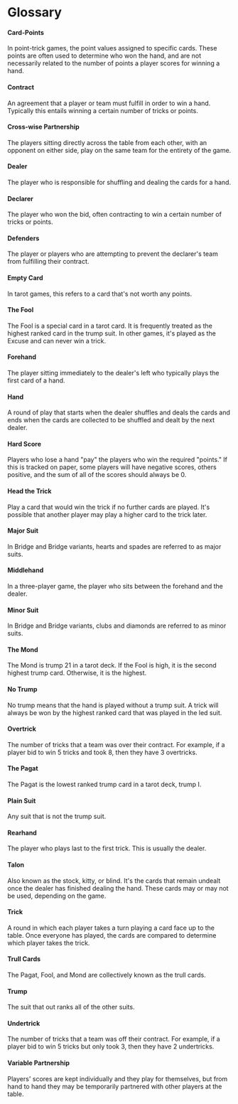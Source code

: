 # Glossary

#### Card-Points

In point-trick games, the point values assigned to specific cards. These points are often used to determine who won the hand, and are not necessarily related to the number of points a player scores for winning a hand.

#### Contract

An agreement that a player or team must fulfill in order to win a hand. Typically this entails winning a certain number of tricks or points.

#### Cross-wise Partnership

The players sitting directly across the table from each other, with an opponent on either side, play on the same team for the entirety of the game.

#### Dealer

The player who is responsible for shuffling and dealing the cards for a hand.

#### Declarer

The player who won the bid, often contracting to win a certain number of tricks or points.

#### Defenders

The player or players who are attempting to prevent the declarer's team from fulfilling their contract.

#### Empty Card

In tarot games, this refers to a card that's not worth any points.

#### The Fool

The Fool is a special card in a tarot card. It is frequently treated as the highest ranked card in the trump suit. In other games, it's played as the Excuse and can never win a trick.

#### Forehand

The player sitting immediately to the dealer's left who typically plays the first card of a hand.

#### Hand

A round of play that starts when the dealer shuffles and deals the cards and ends when the cards are collected to be shuffled and dealt by the next dealer.

#### Hard Score

Players who lose a hand "pay" the players who win the required "points." If this is tracked on paper, some players will have negative scores, others positive, and the sum of all of the scores should always be 0.

#### Head the Trick

Play a card that would win the trick if no further cards are played. It's possible that another player may play a higher card to the trick later.

#### Major Suit

In Bridge and Bridge variants, hearts and spades are referred to as major suits.

#### Middlehand

In a three-player game, the player who sits between the forehand and the dealer.

#### Minor Suit

In Bridge and Bridge variants, clubs and diamonds are referred to as minor suits.

#### The Mond

The Mond is trump 21 in a tarot deck. If the Fool is high, it is the second highest trump card. Otherwise, it is the highest.

#### No Trump

No trump means that the hand is played without a trump suit. A trick will always be won by the highest ranked card that was played in the led suit.

#### Overtrick

The number of tricks that a team was over their contract. For example, if a player bid to win 5 tricks and took 8, then they have 3 overtricks.

#### The Pagat

The Pagat is the lowest ranked trump card in a tarot deck, trump I.

#### Plain Suit

Any suit that is not the trump suit.

#### Rearhand

The player who plays last to the first trick. This is usually the dealer.

#### Talon

Also known as the stock, kitty, or blind. It's the cards that remain undealt once the dealer has finished dealing the hand. These cards may or may not be used, depending on the game.

#### Trick

A round in which each player takes a turn playing a card face up to the table. Once everyone has played, the cards are compared to determine which player takes the trick.

#### Trull Cards

The Pagat, Fool, and Mond are collectively known as the trull cards.

#### Trump

The suit that out ranks all of the other suits.

#### Undertrick

The number of tricks that a team was off their contract. For example, if a player bid to win 5 tricks but only took 3, then they have 2 undertricks.

#### Variable Partnership

Players' scores are kept individually and they play for themselves, but from hand to hand they may be temporarily partnered with other players at the table.